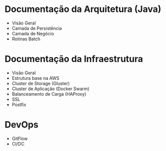 # Documentação da Arquitetura (Java)

* Visão Geral
* Camada de Persistência
* Camada de Negócio
* Rotinas Batch

# Documentação da Infraestrutura

* Visão Geral
* Estrutura base na AWS
* Cluster de Storage (Gluster)
* Cluster de Aplicação (Docker Swarm)
* Balanceamento de Carga (HAProxy)
* SSL
* Postfix

# DevOps

* GitFlow
* CI/DC
